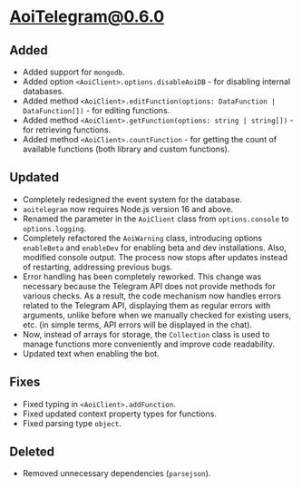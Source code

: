 # AoiTelegram@0.6.0

## Added
* Added support for `mongodb`.
* Added option `<AoiClient>.options.disableAoiDB` - for disabling internal databases.
* Added method `<AoiClient>.editFunction(options: DataFunction | DataFunction[])` - for editing functions.
* Added method `<AoiClient>.getFunction(options: string | string[])` - for retrieving functions.
* Added method `<AoiClient>.countFunction` - for getting the count of available functions (both library and custom functions).

## Updated
* Completely redesigned the event system for the database.
* `aoitelegram` now requires Node.js version 16 and above.
* Renamed the parameter in the `AoiClient` class from `options.console` to `options.logging`.
* Completely refactored the `AoiWarning` class, introducing options `enableBeta` and `enableDev` for enabling beta and dev installations. Also, modified console output. The process now stops after updates instead of restarting, addressing previous bugs.
* Error handling has been completely reworked. This change was necessary because the Telegram API does not provide methods for various checks. As a result, the code mechanism now handles errors related to the Telegram API, displaying them as regular errors with arguments, unlike before when we manually checked for existing users, etc. (in simple terms, API errors will be displayed in the chat).
* Now, instead of arrays for storage, the `Collection` class is used to manage functions more conveniently and improve code readability.
* Updated text when enabling the bot.

## Fixes
* Fixed typing in `<AoiClient>.addFunction`.
* Fixed updated context property types for functions.
* Fixed parsing type `object`.

## Deleted
* Removed unnecessary dependencies (`parsejson`).